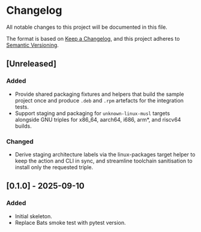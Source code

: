 # Changelog

All notable changes to this project will be documented in this file.

The format is based on [Keep a Changelog](https://keepachangelog.com/en/1.1.0/),
and this project adheres to [Semantic Versioning](https://semver.org/spec/v2.0.0.html).

## [Unreleased]

### Added

- Provide shared packaging fixtures and helpers that build the sample project once and produce `.deb` and `.rpm` artefacts for the integration tests.
- Support staging and packaging for `unknown-linux-musl` targets alongside GNU
  triples for x86_64, aarch64, i686, arm*, and riscv64 builds.

### Changed

- Derive staging architecture labels via the linux-packages target helper to
  keep the action and CLI in sync, and streamline toolchain sanitisation
  to install only the requested triple.

## [0.1.0] - 2025-09-10

### Added

- Initial skeleton.
- Replace Bats smoke test with pytest version.
